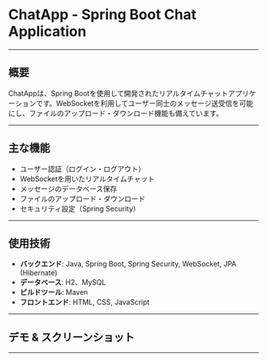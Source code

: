 # ChatApp - Spring Boot Chat Application

---

## 概要
ChatAppは、Spring Bootを使用して開発されたリアルタイムチャットアプリケーションです。WebSocketを利用してユーザー同士のメッセージ送受信を可能にし、ファイルのアップロード・ダウンロード機能も備えています。

---

## 主な機能
- ユーザー認証（ログイン・ログアウト）
- WebSocketを用いたリアルタイムチャット
- メッセージのデータベース保存
- ファイルのアップロード・ダウンロード
- セキュリティ設定（Spring Security）

---

## 使用技術
- **バックエンド**: Java, Spring Boot, Spring Security, WebSocket, JPA (Hibernate)
- **データベース**: H2、MySQL
- **ビルドツール**: Maven
- **フロントエンド**: HTML, CSS, JavaScript

---

## デモ & スクリーンショット

---
